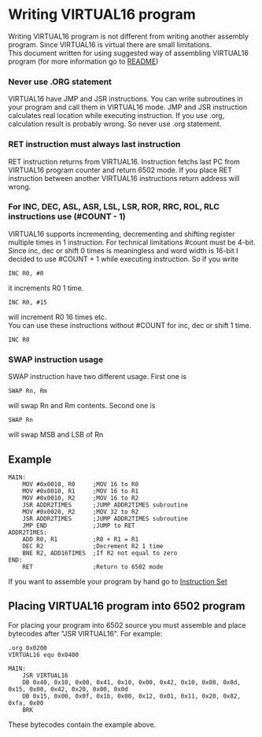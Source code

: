 # Writing VIRTUAL16 program
Writing VIRTUAL16 program is not different from writing another assembly program. Since VIRTUAL16 is virtual there are small limitations.  
This document written for using suggested way of assembling VIRTUAL16 program (for more information go to [README](../README.md))

### Never use .ORG statement
VIRTUAL16 have JMP and JSR instructions. You can write subroutines in your program and call them in VIRTUAL16 mode. JMP and JSR instruction calculates real location while executing instruction. If you use .org, calculation result is probably wrong. So never use .org statement.  

### RET instruction must always last instruction
RET instruction returns from VIRTUAL16. Instruction fetchs last PC from VIRTUAL16 program counter and return 6502 mode. If you place RET instruction between another VIRTUAL16 instructions return address will wrong.

### For INC, DEC, ASL, ASR, LSL, LSR, ROR, RRC, ROL, RLC instructions use (#COUNT - 1)
VIRTUAL16 supports incrementing, decrementing and shifting register multiple times in 1 instruction. For technical limitations #count must be 4-bit. Since inc, dec or shift 0 times is meaningless and word width is 16-bit I decided to use #COUNT + 1 while executing instruction. So if you write

    INC R0, #0
it increments R0 1 time.

    INC R0, #15
will increment R0 16 times etc.  
You can use these instructions without #COUNT for inc, dec or shift 1 time.  

    INC R0

### SWAP instruction usage
SWAP instruction have two different usage. First one is

    SWAP Rn, Rm
will swap Rn and Rm contents. Second one is

    SWAP Rn
will swap MSB and LSB of Rn

## Example

    MAIN:
	    MOV #0x0010, R0		;MOV 16 to R0
	    MOV #0x0010, R1		;MOV 16 to R1
	    MOV #0x0010, R2		;MOV 16 to R2
	    JSR ADDR2TIMES		;JUMP ADDR2TIMES subroutine
	    MOV #0x0020, R2		;MOV 32 to R2
	    JSR ADDR2TIMES		;JUMP ADDR2TIMES subroutine
	    JMP END				;JUMP to RET
	ADDR2TIMES:
	    ADD R0, R1			;R0 + R1 = R1
	    DEC R2				;Decrement R2 1 time
	    BNE R2, ADD16TIMES	;If R2 not equal to zero
	END:
	    RET					;Return to 6502 mode

If you want to assemble your program by hand go to [Instruction Set](instructionset.md)

## Placing VIRTUAL16 program into 6502 program

For placing your program into 6502 source you must assemble and place bytecodes after "JSR VIRTUAL16". For example:  

    .org 0x0200
    VIRTUAL16 equ 0x0400
    
    MAIN:
	    JSR VIRTUAL16
	    DB 0x40, 0x10, 0x00, 0x41, 0x10, 0x00, 0x42, 0x10, 0x00, 0x0d, 0x15, 0x00, 0x42, 0x20, 0x00, 0x0d
	    DB 0x15, 0x00, 0x0f, 0x1b, 0x00, 0x12, 0x01, 0x11, 0x20, 0x82, 0xfa, 0x00
	    BRK

These bytecodes contain the example above.